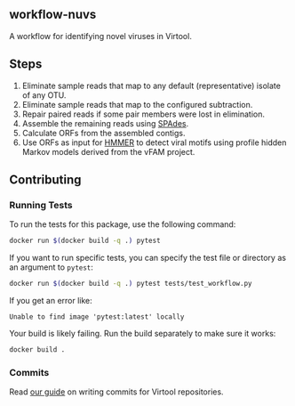 workflow-nuvs
-------------

A workflow for identifying novel viruses in Virtool.

## Steps

1. Eliminate sample reads that map to any default (representative) isolate of any OTU.
2. Eliminate sample reads that map to the configured subtraction.
3. Repair paired reads if some pair members were lost in elimination.
4. Assemble the remaining reads using [SPAdes](https://github.com/ablab/spades).
5. Calculate ORFs from the assembled contigs.
6. Use ORFs as input for [HMMER](http://hmmer.org/) to detect viral motifs using profile hidden Markov models derived from the vFAM project.

## Contributing

### Running Tests

To run the tests for this package, use the following command:

```sh
docker run $(docker build -q .) pytest
```

If you want to run specific tests, you can specify the test file or directory as an
argument to `pytest`:

```sh
docker run $(docker build -q .) pytest tests/test_workflow.py
```

If you get an error like:
```
Unable to find image 'pytest:latest' locally
```

Your build is likely failing. Run the build separately to make sure it works:
```sh
docker build .
```

### Commits

Read [our guide](https://dev.virtool.ca/en/latest/commits_releases.html#commits) on
writing commits for Virtool repositories.
